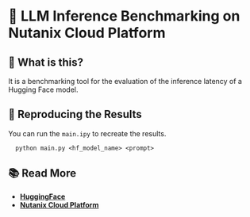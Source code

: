 # 🤖 LLM Inference Benchmarking on Nutanix Cloud Platform

## 🤔 What is this?

It is a benchmarking tool for the evaluation of the inference latency of a Hugging Face model. 

## 🚀 Reproducing the Results

You can run the `main.ipy` to recreate the results.

```
  python main.py <hf_model_name> <prompt>
```

## 📚 Read More


* [**HuggingFace**](https://huggingface.co/)
* [**Nutanix Cloud Platform**](https://www.nutanix.com/products)

